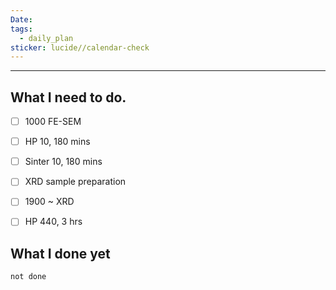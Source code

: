 ```yaml
---
Date: 
tags:
  - daily_plan
sticker: lucide//calendar-check
---
```

---
## What I need to do.

- [ ] 1000 FE-SEM
- [ ] HP 10, 180 mins
- [ ] Sinter 10, 180 mins
- [ ] XRD sample preparation
- [ ] 1900 ~ XRD 
- [ ] HP 440, 3 hrs



## What I done yet
```tasks
not done
```
